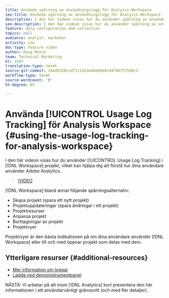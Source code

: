 ```yaml
---
title: Använda spårning av användningslogg för Analysis Workspace
seo-title: Använda spårning av användningslogg för Analysis Workspace
description: I den här videon visas hur du använder spårning av användningsloggar i arbetsyteprojekt, vilket kan hjälpa dig att förstå hur dina användare använder Adobe Analytics.
seo-description: I den här videon visas hur du använder spårning av användningsloggar i arbetsyteprojekt, vilket kan hjälpa dig att förstå hur dina användare använder Adobe Analytics.
feature: data configuration and collection
topics: null
audience: analyst, marketer
activity: use
doc-type: feature video
author: Doug Moore
team: Technical Marketing
kt: 1597
translation-type: tm+mt
source-git-commit: 24ad92b0ccdf1112e3ed4a0968cd47db757598c3
workflow-type: tm+mt
source-wordcount: '0'
ht-degree: 0%

---
```



# Använda [!UICONTROL Usage Log Tracking] för Analysis Workspace {#using-the-usage-log-tracking-for-analysis-workspace}

I den här videon visas hur du använder [!UICONTROL Usage Log Tracking] i [!DNL Workspace] projekt, vilket kan hjälpa dig att förstå hur dina användare använder Adobe Analytics.

>[!VIDEO](https://video.tv.adobe.com/v/22922/?quality=12)

[!DNL Workspace] bland annat följande spårningsalternativ:

* Skapa projekt (spara ett nytt projekt)
* Projektuppdateringar (spara ändringar i ett projekt)
* Projektresurser
* Anpassa projekt
* Borttagningar av projekt
* Projektvyer

Projektvyer är den bästa indikationen på om dina användare använder [!DNL Workspace] eller till och med öppnar projekt som delas med dem.

## Ytterligare resurser {#additional-resources}

* [Mer information om loggar](https://marketing.adobe.com/resources/help/en_US/reference/logs.html)
* [Ladda ned demoinstrumentpanel](https://adobe.ly/2ygP5ws)

NÄSTA: Vi arbetar på att inom [!DNL Analytics] kort presentera den här informationen i ett användarvänligt gränssnitt (och med fler detaljer).
